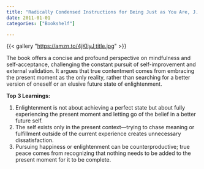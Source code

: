```yaml
---
title: "Radically Condensed Instructions for Being Just as You Are, J. Matthews, 2011"
date: 2011-01-01
categories: ["Bookshelf"]

---
```


{{< gallery "https://amzn.to/4jKliyJ,title.jpg" >}}

The book offers a concise and profound perspective on mindfulness and self-acceptance, challenging the constant pursuit of self-improvement and external validation. It argues that true contentment comes from embracing the present moment as the only reality, rather than searching for a better version of oneself or an elusive future state of enlightenment.

**Top 3 Learnings:**

1. Enlightenment is not about achieving a perfect state but about fully experiencing the present moment and letting go of the belief in a better future self.
2. The self exists only in the present context—trying to chase meaning or fulfillment outside of the current experience creates unnecessary dissatisfaction.
3. Pursuing happiness or enlightenment can be counterproductive; true peace comes from recognizing that nothing needs to be added to the present moment for it to be complete.
